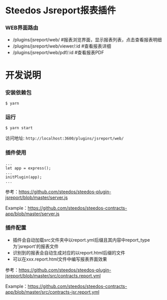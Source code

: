 # Steedos Jsreport报表插件

### WEB界面路由
- /plugins/jsreport/web/ #报表浏览界面，显示报表列表，点击查看报表明细
- /plugins/jsreport/web/viewer/:id #查看报表详细
- /plugins/jsreport/web/pdf/:id #查看报表PDF


# 开发说明

### 安装依赖包

```
$ yarn
```

### 运行
```
$ yarn start
```

访问地址: `http://localhost:3600/plugins/jsreport/web/`

### 插件使用
```
...
let app = express();
...
initPlugin(app);
...
```

参考：https://github.com/steedos/steedos-plugin-jsreport/blob/master/server.js

Example：https://github.com/steedos/steedos-contracts-app/blob/master/server.js

### 插件配置
- 插件会自动加载src文件夹中以report.yml后缀且其内容中report_type为'jsreport'的报表文件
- 识别到的报表会自动生成对应的以report.html后缀的文件
- 可以在xxx.report.html文件中编写报表界面效果

参考：https://github.com/steedos/steedos-plugin-jsreport/blob/master/src/contracts.report.yml

Example：https://github.com/steedos/steedos-contracts-app/blob/master/src/contracts-jsr.report.yml
